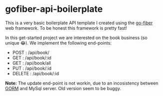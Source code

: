 # gofiber-api-boilerplate

This is a very basic boilerplate API template I created using the [go-fiber](https://gofiber.io/) web framework. To be honest this framework is pretty fast!

In this get-started project we are interested on the book business (so unique 😂). We implement the following end-points: 

- POST   : /api/book/  
- GET    : /api/book/:id
- GET    : /api/book/all
- PUT    : /api/book/:id
- DELETE : /api/book/:id

**Note:** The update end-point is not workin, due to an incosistency between [GORM](https://gorm.io/index.html) and MySql server. Old version seem to be buggy.


